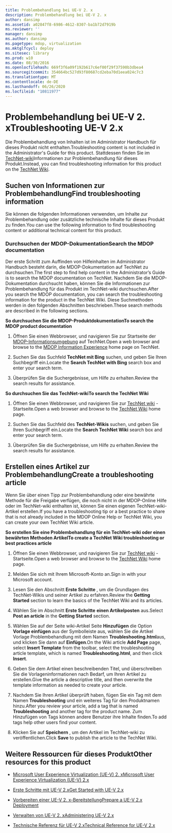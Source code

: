 ```yaml
---
title: Problembehandlung bei UE-V 2. x
description: Problembehandlung bei UE-V 2. x
author: dansimp
ms.assetid: a02847f8-6986-4612-8307-ba1b72d7919b
ms.reviewer: ''
manager: dansimp
ms.author: dansimp
ms.pagetype: mdop, virtualization
ms.mktglfcycl: deploy
ms.sitesec: library
ms.prod: w10
ms.date: 08/30/2016
ms.openlocfilehash: 669f3f6a09f192b617c6ef00f29f37590b3dbea4
ms.sourcegitcommit: 354664bc527d93f80687cd2eba70d1eea024c7c3
ms.translationtype: MT
ms.contentlocale: de-DE
ms.lasthandoff: 06/26/2020
ms.locfileid: "10811977"
---
```

# <span data-ttu-id="f8c05-103">Problembehandlung bei UE-V 2. x</span><span class="sxs-lookup"><span data-stu-id="f8c05-103">Troubleshooting UE-V 2.x</span></span>


<span data-ttu-id="f8c05-104">Die Problembehandlung von Inhalten ist im Administrator Handbuch für dieses Produkt nicht enthalten.</span><span class="sxs-lookup"><span data-stu-id="f8c05-104">Troubleshooting content is not included in the Administrator's Guide for this product.</span></span> <span data-ttu-id="f8c05-105">Stattdessen finden Sie im [TechNet-wiki](https://go.microsoft.com/fwlink/p/?LinkId=224905)Informationen zur Problembehandlung für dieses Produkt.</span><span class="sxs-lookup"><span data-stu-id="f8c05-105">Instead, you can find troubleshooting information for this product on the [TechNet Wiki](https://go.microsoft.com/fwlink/p/?LinkId=224905).</span></span>

## <span data-ttu-id="f8c05-106">Suchen von Informationen zur Problembehandlung</span><span class="sxs-lookup"><span data-stu-id="f8c05-106">Find troubleshooting information</span></span>


<span data-ttu-id="f8c05-107">Sie können die folgenden Informationen verwenden, um Inhalte zur Problembehandlung oder zusätzliche technische Inhalte für dieses Produkt zu finden.</span><span class="sxs-lookup"><span data-stu-id="f8c05-107">You can use the following information to find troubleshooting content or additional technical content for this product.</span></span>

### <span data-ttu-id="f8c05-108">Durchsuchen der MDOP-Dokumentation</span><span class="sxs-lookup"><span data-stu-id="f8c05-108">Search the MDOP documentation</span></span>

<span data-ttu-id="f8c05-109">Der erste Schritt zum Auffinden von Hilfeinhalten im Administrator Handbuch besteht darin, die MDOP-Dokumentation auf TechNet zu durchsuchen.</span><span class="sxs-lookup"><span data-stu-id="f8c05-109">The first step to find help content in the Administrator’s Guide is to search the MDOP documentation on TechNet.</span></span> <span data-ttu-id="f8c05-110">Nachdem Sie die MDOP-Dokumentation durchsucht haben, können Sie die Informationen zur Problembehandlung für das Produkt im TechNet-wiki durchsuchen.</span><span class="sxs-lookup"><span data-stu-id="f8c05-110">After you search the MDOP documentation, you can search the troubleshooting information for the product in the TechNet Wiki.</span></span> <span data-ttu-id="f8c05-111">Diese Suchmethoden werden in den folgenden Abschnitten beschrieben.</span><span class="sxs-lookup"><span data-stu-id="f8c05-111">These search methods are described in the following sections.</span></span>

**<span data-ttu-id="f8c05-112">So durchsuchen Sie die MDOP-Produktdokumentation</span><span class="sxs-lookup"><span data-stu-id="f8c05-112">To search the MDOP product documentation</span></span>**

1.  <span data-ttu-id="f8c05-113">Öffnen Sie einen Webbrowser, und navigieren Sie zur Startseite der [MDOP-Informationsumgebung](https://go.microsoft.com/fwlink/p/?LinkId=236032) auf TechNet.</span><span class="sxs-lookup"><span data-stu-id="f8c05-113">Open a web browser and browse to the [MDOP Information Experience](https://go.microsoft.com/fwlink/p/?LinkId=236032) home page on TechNet.</span></span>

2.  <span data-ttu-id="f8c05-114">Suchen Sie das Suchfeld **TechNet mit Bing** suchen, und geben Sie Ihren Suchbegriff ein.</span><span class="sxs-lookup"><span data-stu-id="f8c05-114">Locate the **Search TechNet with Bing** search box and enter your search term.</span></span>

3.  <span data-ttu-id="f8c05-115">Überprüfen Sie die Suchergebnisse, um Hilfe zu erhalten.</span><span class="sxs-lookup"><span data-stu-id="f8c05-115">Review the search results for assistance.</span></span>

**<span data-ttu-id="f8c05-116">So durchsuchen Sie das TechNet-wiki</span><span class="sxs-lookup"><span data-stu-id="f8c05-116">To search the TechNet Wiki</span></span>**

1.  <span data-ttu-id="f8c05-117">Öffnen Sie einen Webbrowser, und navigieren Sie zur [TechNet wiki](https://go.microsoft.com/fwlink/p/?LinkId=224905) -Startseite.</span><span class="sxs-lookup"><span data-stu-id="f8c05-117">Open a web browser and browse to the [TechNet Wiki](https://go.microsoft.com/fwlink/p/?LinkId=224905) home page.</span></span>

2.  <span data-ttu-id="f8c05-118">Suchen Sie das Suchfeld des **TechNet-Wikis** suchen, und geben Sie Ihren Suchbegriff ein.</span><span class="sxs-lookup"><span data-stu-id="f8c05-118">Locate the **Search TechNet Wiki** search box and enter your search term.</span></span>

3.  <span data-ttu-id="f8c05-119">Überprüfen Sie die Suchergebnisse, um Hilfe zu erhalten.</span><span class="sxs-lookup"><span data-stu-id="f8c05-119">Review the search results for assistance.</span></span>

## <span data-ttu-id="f8c05-120">Erstellen eines Artikel zur Problembehandlung</span><span class="sxs-lookup"><span data-stu-id="f8c05-120">Create a troubleshooting article</span></span>


<span data-ttu-id="f8c05-121">Wenn Sie über einen Tipp zur Problembehandlung oder eine bewährte Methode für die Freigabe verfügen, die noch nicht in der MDOP-Online Hilfe oder im TechNet-wiki enthalten ist, können Sie einen eigenen TechNet-wiki-Artikel erstellen.</span><span class="sxs-lookup"><span data-stu-id="f8c05-121">If you have a troubleshooting tip or a best practice to share that is not already included in the MDOP Online Help or TechNet Wiki, you can create your own TechNet Wiki article.</span></span>

**<span data-ttu-id="f8c05-122">So erstellen Sie eine Problembehandlung für ein TechNet-wiki oder einen bewährten Methoden Artikel</span><span class="sxs-lookup"><span data-stu-id="f8c05-122">To create a TechNet Wiki troubleshooting or best practices article</span></span>**

1.  <span data-ttu-id="f8c05-123">Öffnen Sie einen Webbrowser, und navigieren Sie zur [TechNet wiki](https://go.microsoft.com/fwlink/p/?LinkId=224905) -Startseite.</span><span class="sxs-lookup"><span data-stu-id="f8c05-123">Open a web browser and browse to the [TechNet Wiki](https://go.microsoft.com/fwlink/p/?LinkId=224905) home page.</span></span>

2.  <span data-ttu-id="f8c05-124">Melden Sie sich mit Ihrem Microsoft-Konto an.</span><span class="sxs-lookup"><span data-stu-id="f8c05-124">Sign in with your Microsoft account.</span></span>

3.  <span data-ttu-id="f8c05-125">Lesen Sie den Abschnitt **Erste Schritte** , um die Grundlagen des TechNet-Wikis und seiner Artikel zu erfahren.</span><span class="sxs-lookup"><span data-stu-id="f8c05-125">Review the **Getting Started** section to learn the basics of the TechNet Wiki and its articles.</span></span>

4.  <span data-ttu-id="f8c05-126">Wählen Sie im Abschnitt **Erste Schritte** **einen Artikelposten** aus.</span><span class="sxs-lookup"><span data-stu-id="f8c05-126">Select **Post an article** in the **Getting Started** section.</span></span>

5.  <span data-ttu-id="f8c05-127">Wählen Sie auf der Seite wiki-Artikel Seite **Hinzufügen** die Option **Vorlage einfügen** aus der Symbolleiste aus, wählen Sie die Artikel Vorlage Problembehandlung mit dem Namen **Troubleshooting.html**aus, und klicken Sie dann auf **Einfügen**.</span><span class="sxs-lookup"><span data-stu-id="f8c05-127">On the Wiki article **Add Page** page, select **Insert Template** from the toolbar, select the troubleshooting article template, which is named **Troubleshooting.html**, and then click **Insert**.</span></span>

6.  <span data-ttu-id="f8c05-128">Geben Sie dem Artikel einen beschreibenden Titel, und überschreiben Sie die Vorlageninformationen nach Bedarf, um Ihren Artikel zu erstellen.</span><span class="sxs-lookup"><span data-stu-id="f8c05-128">Give the article a descriptive title, and then overwrite the template information as needed to create your article.</span></span>

7.  <span data-ttu-id="f8c05-129">Nachdem Sie Ihren Artikel überprüft haben, fügen Sie ein Tag mit dem Namen **Troubleshooting** und ein weiteres Tag für den Produktnamen hinzu.</span><span class="sxs-lookup"><span data-stu-id="f8c05-129">After you review your article, add a tag that is named **Troubleshooting** and another tag for the product name.</span></span> <span data-ttu-id="f8c05-130">Zum Hinzufügen von Tags können andere Benutzer ihre Inhalte finden.</span><span class="sxs-lookup"><span data-stu-id="f8c05-130">To add tags help other users find your content.</span></span>

8.  <span data-ttu-id="f8c05-131">Klicken Sie auf **Speichern** , um den Artikel im TechNet-wiki zu veröffentlichen.</span><span class="sxs-lookup"><span data-stu-id="f8c05-131">Click **Save** to publish the article to the TechNet Wiki.</span></span>

## <span data-ttu-id="f8c05-132">Weitere Ressourcen für dieses Produkt</span><span class="sxs-lookup"><span data-stu-id="f8c05-132">Other resources for this product</span></span>


-   [<span data-ttu-id="f8c05-133">Microsoft User Experience Virtualization (UE-V) 2. x</span><span class="sxs-lookup"><span data-stu-id="f8c05-133">Microsoft User Experience Virtualization (UE-V) 2.x</span></span>](index.md)

-   [<span data-ttu-id="f8c05-134">Erste Schritte mit UE-V 2.x</span><span class="sxs-lookup"><span data-stu-id="f8c05-134">Get Started with UE-V 2.x</span></span>](get-started-with-ue-v-2x-new-uevv2.md)

-   [<span data-ttu-id="f8c05-135">Vorbereiten einer UE-V 2. x-Bereitstellung</span><span class="sxs-lookup"><span data-stu-id="f8c05-135">Prepare a UE-V 2.x Deployment</span></span>](prepare-a-ue-v-2x-deployment-new-uevv2.md)

-   [<span data-ttu-id="f8c05-136">Verwalten von UE-V 2. x</span><span class="sxs-lookup"><span data-stu-id="f8c05-136">Administering UE-V 2.x</span></span>](administering-ue-v-2x-new-uevv2.md)

-   [<span data-ttu-id="f8c05-137">Technische Referenz für UE-V 2.x</span><span class="sxs-lookup"><span data-stu-id="f8c05-137">Technical Reference for UE-V 2.x</span></span>](technical-reference-for-ue-v-2x-both-uevv2.md)






 

 





